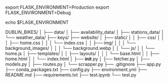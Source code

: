 export FLASK_ENVIRONMENT=Production
export FLASK_ENVIRONMENT=Debug


echo $FLASK_ENVIRONMENT

DUBLIN_BIKES/
│
├── data/
│   ├── availability_data/
│   ├── stations_data/
│   └── weather_data/
├── keys/
├── website/
│   ├── static/
│   │   ├── css/
│   │   │   ├── home.css
│   │   │   └── index.css
│   │   ├── img/
│   │   │   └── background_images/
│   │   │       └── background.webp
│   │   └── js/
│   │       └── home.js
│   ├── templates/
│   │   ├── layouts/
│   │   │   └── base.html
│   │   ├── home.html
│   │   └── index.html
│   ├── __init__.py
│   ├── fetcher.py
│   ├── models.py
│   ├── routes.py
│   └── scrapper.py
├── .gitignore
├── app.py
├── conda_packages.txt
├── config.py
├── environment.yml
├── README.md
├── requirements.txt
├── test.ipynb
└── test.py